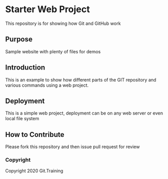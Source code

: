 # Starter Web Project

This repository is for showing how Git and GitHub work

## Purpose

Sample website with plenty of files for demos

## Introduction

This is an example to show how different parts of the GIT repository and various commands using a web project.

## Deployment

This is a simple web project, deployment can be on any web server or even local file system

## How to Contribute

Please fork this repository and then issue pull request for review

### Copyright

Copyright 2020 Git.Training